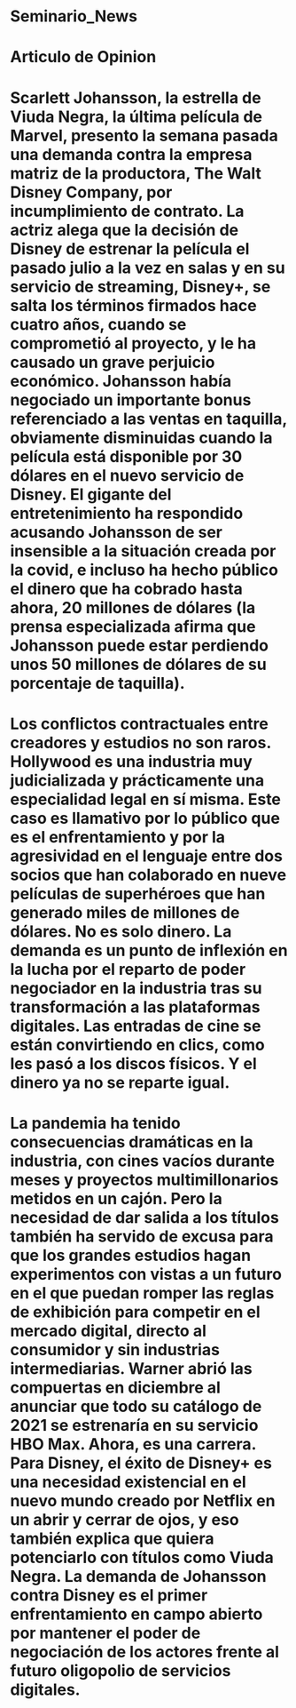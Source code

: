 # Seminario_News
# Articulo de Opinion
# Scarlett Johansson, la estrella de Viuda Negra, la última película de Marvel, presento la semana pasada una demanda contra la empresa matriz de la productora, The Walt Disney Company, por incumplimiento de contrato. La actriz alega que la decisión de Disney de estrenar la película el pasado julio a la vez en salas y en su servicio de streaming, Disney+, se salta los términos firmados hace cuatro años, cuando se comprometió al proyecto, y le ha causado un grave perjuicio económico. Johansson había negociado un importante bonus referenciado a las ventas en taquilla, obviamente disminuidas cuando la película está disponible por 30 dólares en el nuevo servicio de Disney. El gigante del entretenimiento ha respondido acusando Johansson de ser insensible a la situación creada por la covid, e incluso ha hecho público el dinero que ha cobrado hasta ahora, 20 millones de dólares (la prensa especializada afirma que Johansson puede estar perdiendo unos 50 millones de dólares de su porcentaje de taquilla).
# Los conflictos contractuales entre creadores y estudios no son raros. Hollywood es una industria muy judicializada y prácticamente una especialidad legal en sí misma. Este caso es llamativo por lo público que es el enfrentamiento y por la agresividad en el lenguaje entre dos socios que han colaborado en nueve películas de superhéroes que han generado miles de millones de dólares. No es solo dinero. La demanda es un punto de inflexión en la lucha por el reparto de poder negociador en la industria tras su transformación a las plataformas digitales. Las entradas de cine se están convirtiendo en clics, como les pasó a los discos físicos. Y el dinero ya no se reparte igual.
# La pandemia ha tenido consecuencias dramáticas en la industria, con cines vacíos durante meses y proyectos multimillonarios metidos en un cajón. Pero la necesidad de dar salida a los títulos también ha servido de excusa para que los grandes estudios hagan experimentos con vistas a un futuro en el que puedan romper las reglas de exhibición para competir en el mercado digital, directo al consumidor y sin industrias intermediarias. Warner abrió las compuertas en diciembre al anunciar que todo su catálogo de 2021 se estrenaría en su servicio HBO Max. Ahora, es una carrera. Para Disney, el éxito de Disney+ es una necesidad existencial en el nuevo mundo creado por Netflix en un abrir y cerrar de ojos, y eso también explica que quiera potenciarlo con títulos como Viuda Negra. La demanda de Johansson contra Disney es el primer enfrentamiento en campo abierto por mantener el poder de negociación de los actores frente al futuro oligopolio de servicios digitales.
